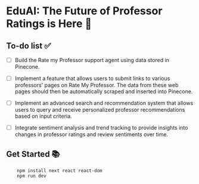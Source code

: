 # EduAI:  The Future of Professor Ratings is Here 🚀 

## To-do list ✅

- [ ] Build the Rate my Professor support agent using data stored in Pinecone.

- [ ] Implement a feature that allows users to submit links to various professors' pages on Rate My Professor. The data from these web pages should then be automatically scraped and inserted into Pinecone.

- [ ] Implement an advanced search and recommendation system that allows users to query and receive personalized professor recommendations based on input criteria.

- [ ] Integrate sentiment analysis and trend tracking to provide insights into changes in professor ratings and review sentiments over time.

## Get Started 📚

        npm install next react react-dom
        npm run dev